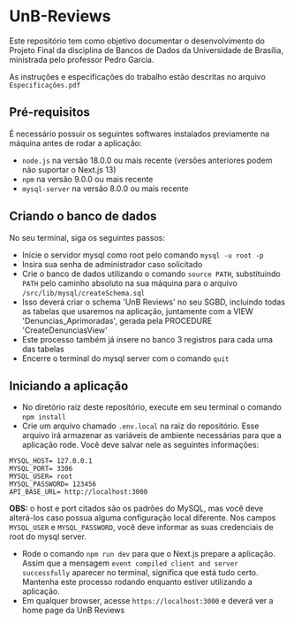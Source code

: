 # UnB-Reviews
Este repositório tem como objetivo documentar o desenvolvimento do Projeto Final da disciplina de Bancos de Dados da Universidade de Brasília, ministrada pelo professor Pedro Garcia.

As instruções e especificações do trabalho estão descritas no arquivo `Especificações.pdf`

## Pré-requisitos
É necessário possuir os seguintes softwares instalados previamente na máquina antes de rodar a aplicação:
- `node.js` na versão 18.0.0 ou mais recente (versões anteriores podem não suportar o Next.js 13)
- `npm` na versão 9.0.0 ou mais recente
- `mysql-server` na versão 8.0.0 ou mais recente

## Criando o banco de dados
No seu terminal, siga os seguintes passos:
- Inicie o servidor mysql como root pelo comando `mysql -u root -p`
- Insira sua senha de administrador caso solicitado
- Crie o banco de dados utilizando o comando `source PATH`, substituindo `PATH` pelo caminho absoluto na sua máquina para o arquivo `/src/lib/mysql/createSchema.sql`
- Isso deverá criar o schema 'UnB Reviews' no seu SGBD, incluindo todas as tabelas que usaremos na aplicação, juntamente com a VIEW 'Denuncias_Aprimoradas', gerada pela PROCEDURE 'CreateDenunciasView'
- Este processo também já insere no banco 3 registros para cada uma das tabelas
- Encerre o terminal do mysql server com o comando `quit`

## Iniciando a aplicação
- No diretório raiz deste repositório, execute em seu terminal o comando `npm install`
- Crie um arquivo chamado `.env.local` na raiz do repositório. Esse arquivo irá armazenar as variáveis de ambiente necessárias para que a aplicação rode. Você deve salvar nele as seguintes informações:
```
MYSQL_HOST= 127.0.0.1
MYSQL_PORT= 3306
MYSQL_USER= root
MYSQL_PASSWORD= 123456
API_BASE_URL= http://localhost:3000
```
**OBS:** o host e port citados são os padrões do MySQL, mas você deve alterá-los caso possua alguma configuração local diferente. Nos campos `MYSQL_USER` e `MYSQL_PASSWORD`, você deve informar as suas credenciais de root do mysql server.
- Rode o comando `npm run dev` para que o Next.js prepare a aplicação. Assim que a mensagem `event compiled client and server successfully` aparecer no terminal, significa que está tudo certo. Mantenha este processo rodando enquanto estiver utilizando a aplicação.
- Em qualquer browser, acesse `https://localhost:3000` e deverá ver a home page da UnB Reviews